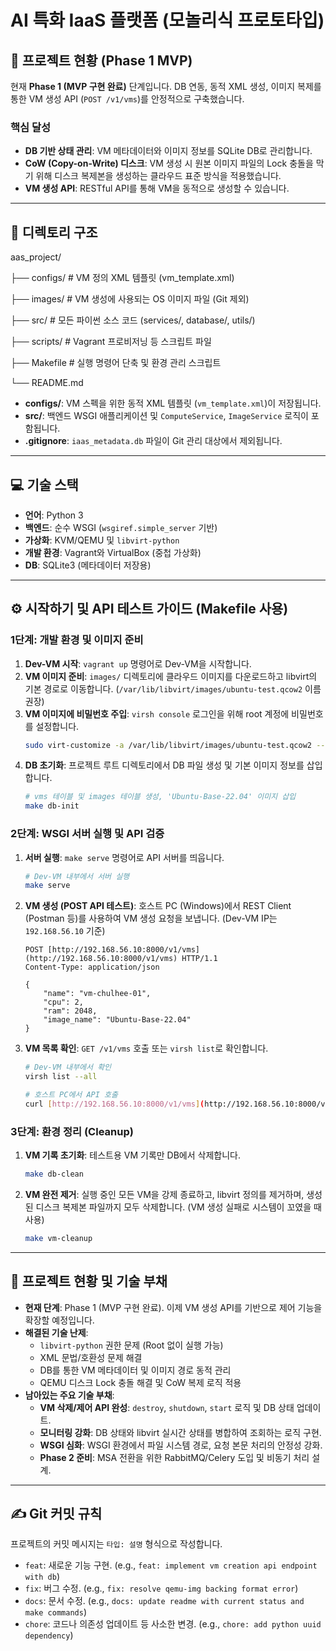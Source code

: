 # AI 특화 IaaS 플랫폼 (모놀리식 프로토타입)

## 🎯 프로젝트 현황 (Phase 1 MVP)

현재 **Phase 1 (MVP 구현 완료)** 단계입니다. DB 연동, 동적 XML 생성, 이미지 복제를 통한 VM 생성 API (`POST /v1/vms`)를 안정적으로 구축했습니다.

### 핵심 달성
- **DB 기반 상태 관리**: VM 메타데이터와 이미지 정보를 SQLite DB로 관리합니다.
- **CoW (Copy-on-Write) 디스크**: VM 생성 시 원본 이미지 파일의 Lock 충돌을 막기 위해 디스크 복제본을 생성하는 클라우드 표준 방식을 적용했습니다.
- **VM 생성 API**: RESTful API를 통해 VM을 동적으로 생성할 수 있습니다.

---

## 📂 디렉토리 구조
aas_project/

├── configs/          # VM 정의 XML 템플릿 (vm_template.xml)

├── images/           # VM 생성에 사용되는 OS 이미지 파일 (Git 제외)

├── src/              # 모든 파이썬 소스 코드 (services/, database/, utils/)

├── scripts/          # Vagrant 프로비저닝 등 스크립트 파일

├── Makefile          # 실행 명령어 단축 및 환경 관리 스크립트

└── README.md

- **configs/**: VM 스펙을 위한 동적 XML 템플릿 (`vm_template.xml`)이 저장됩니다.
- **src/**: 백엔드 WSGI 애플리케이션 및 `ComputeService`, `ImageService` 로직이 포함됩니다.
- **.gitignore**: `iaas_metadata.db` 파일이 Git 관리 대상에서 제외됩니다.

---

## 💻 기술 스택

- **언어**: Python 3
- **백엔드**: 순수 WSGI (`wsgiref.simple_server` 기반)
- **가상화**: KVM/QEMU 및 `libvirt-python`
- **개발 환경**: Vagrant와 VirtualBox (중첩 가상화)
- **DB**: SQLite3 (메타데이터 저장용)

---

## ⚙️ 시작하기 및 API 테스트 가이드 (Makefile 사용)

### 1단계: 개발 환경 및 이미지 준비

1.  **Dev-VM 시작**: `vagrant up` 명령어로 Dev-VM을 시작합니다.
2.  **VM 이미지 준비**: `images/` 디렉토리에 클라우드 이미지를 다운로드하고 libvirt의 기본 경로로 이동합니다. (`/var/lib/libvirt/images/ubuntu-test.qcow2` 이름 권장)
3.  **VM 이미지에 비밀번호 주입**: `virsh console` 로그인을 위해 root 계정에 비밀번호를 설정합니다.
    ```bash
    sudo virt-customize -a /var/lib/libvirt/images/ubuntu-test.qcow2 --root-password password:ubuntu
    ```
4.  **DB 초기화**: 프로젝트 루트 디렉토리에서 DB 파일 생성 및 기본 이미지 정보를 삽입합니다.
    ```bash
    # vms 테이블 및 images 테이블 생성, 'Ubuntu-Base-22.04' 이미지 삽입
    make db-init
    ```

### 2단계: WSGI 서버 실행 및 API 검증

1.  **서버 실행**: `make serve` 명령어로 API 서버를 띄웁니다.
    ```bash
    # Dev-VM 내부에서 서버 실행
    make serve 
    ```
2.  **VM 생성 (POST API 테스트)**: 호스트 PC (Windows)에서 REST Client (Postman 등)를 사용하여 VM 생성 요청을 보냅니다. (Dev-VM IP는 `192.168.56.10` 기준)
    ```http
    POST [http://192.168.56.10:8000/v1/vms](http://192.168.56.10:8000/v1/vms) HTTP/1.1
    Content-Type: application/json

    {
        "name": "vm-chulhee-01",
        "cpu": 2,
        "ram": 2048,
        "image_name": "Ubuntu-Base-22.04"
    }
    ```
3.  **VM 목록 확인**: `GET /v1/vms` 호출 또는 `virsh list`로 확인합니다.
    ```bash
    # Dev-VM 내부에서 확인
    virsh list --all
    
    # 호스트 PC에서 API 호출
    curl [http://192.168.56.10:8000/v1/vms](http://192.168.56.10:8000/v1/vms)
    ```

### 3단계: 환경 정리 (Cleanup)

1.  **VM 기록 초기화**: 테스트용 VM 기록만 DB에서 삭제합니다.
    ```bash
    make db-clean
    ```
2.  **VM 완전 제거**: 실행 중인 모든 VM을 강제 종료하고, libvirt 정의를 제거하며, 생성된 디스크 복제본 파일까지 모두 삭제합니다. (VM 생성 실패로 시스템이 꼬였을 때 사용)
    ```bash
    make vm-cleanup
    ```

---

## 🚧 프로젝트 현황 및 기술 부채

- **현재 단계**: Phase 1 (MVP 구현 완료). 이제 VM 생성 API를 기반으로 제어 기능을 확장할 예정입니다.
- **해결된 기술 난제**:
    - `libvirt-python` 권한 문제 (Root 없이 실행 가능)
    - XML 문법/호환성 문제 해결
    - DB를 통한 VM 메타데이터 및 이미지 경로 동적 관리
    - QEMU 디스크 Lock 충돌 해결 및 CoW 복제 로직 적용
- **남아있는 주요 기술 부채**:
    - **VM 삭제/제어 API 완성**: `destroy`, `shutdown`, `start` 로직 및 DB 상태 업데이트.
    - **모니터링 강화**: DB 상태와 libvirt 실시간 상태를 병합하여 조회하는 로직 구현.
    - **WSGI 심화**: WSGI 환경에서 파일 시스템 경로, 요청 본문 처리의 안정성 강화.
    - **Phase 2 준비**: MSA 전환을 위한 RabbitMQ/Celery 도입 및 비동기 처리 설계.

---

## ✍️ Git 커밋 규칙

프로젝트의 커밋 메시지는 `타입: 설명` 형식으로 작성합니다.

-   `feat`: 새로운 기능 구현. (e.g., `feat: implement vm creation api endpoint with db`)
-   `fix`: 버그 수정. (e.g., `fix: resolve qemu-img backing format error`)
-   `docs`: 문서 수정. (e.g., `docs: update readme with current status and make commands`)
-   `chore`: 코드나 의존성 업데이트 등 사소한 변경. (e.g., `chore: add python uuid dependency`)